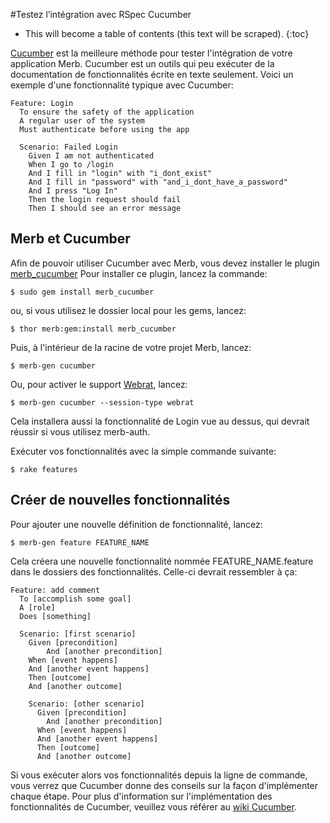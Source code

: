 #Testez l’intégration avec RSpec Cucumber

* This will become a table of contents (this text will be scraped).
{:toc}

[Cucumber][] est la meilleure méthode pour tester l'intégration de votre
application Merb.
Cucumber est un outils qui peu exécuter de la documentation de fonctionnalités écrite
en texte seulement.
Voici un exemple d'une fonctionnalité typique avec Cucumber:

    Feature: Login
      To ensure the safety of the application
      A regular user of the system
      Must authenticate before using the app

      Scenario: Failed Login
        Given I am not authenticated
        When I go to /login
        And I fill in "login" with "i_dont_exist"
        And I fill in "password" with "and_i_dont_have_a_password"
        And I press "Log In"
        Then the login request should fail
        Then I should see an error message

## Merb et Cucumber

Afin de pouvoir utiliser Cucumber avec Merb, vous devez installer le plugin 
[merb\_cucumber][]
Pour installer ce plugin, lancez la commande:

    $ sudo gem install merb_cucumber

ou, si vous utilisez le dossier local pour les gems, lancez:

    $ thor merb:gem:install merb_cucumber

Puis, à l'intérieur de la racine de votre projet Merb, lancez:

    $ merb-gen cucumber

Ou, pour activer le support [Webrat][], lancez:

    $ merb-gen cucumber --session-type webrat

Cela installera aussi la fonctionnalité de Login vue au dessus, qui devrait 
réussir si vous utilisez merb-auth.

Exécuter vos fonctionnalités avec la simple commande suivante:

    $ rake features

## Créer de nouvelles fonctionnalités

Pour ajouter une nouvelle définition de fonctionnalité, lancez:

    $ merb-gen feature FEATURE_NAME

Cela créera une nouvelle fonctionnalité nommée FEATURE\_NAME.feature dans
le dossiers des fonctionnalités. Celle-ci devrait ressembler à ça:

    Feature: add comment
      To [accomplish some goal]
      A [role]
      Does [something]

      Scenario: [first scenario]
        Given [precondition]
            And [another precondition]
        When [event happens]
        And [another event happens]
        Then [outcome]
        And [another outcome]

        Scenario: [other scenario]
          Given [precondition]
            And [another precondition]
          When [event happens]
          And [another event happens]
          Then [outcome]
          And [another outcome]

Si vous exécuter alors vos fonctionnalités depuis la ligne de commande,
vous verrez que Cucumber donne des conseils sur la façon d'implémenter
chaque étape.
Pour plus d'information sur l'implémentation des fonctionnalités de
Cucumber, veuillez vous référer au [wiki Cucumber][].

[Cucumber]:         http://github.com/aslakhellesoy/cucumber/wikis/home
[merb\_cucumber]:   http://github.com/david/merb_cucumber/tree/master
[Webrat]:           http://github.com/brynary/webrat/wikis
[wiki Cucumber]:    http://github.com/aslakhellesoy/cucumber/wikis/home
